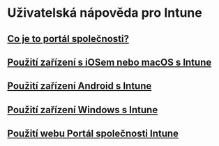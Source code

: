 # Uživatelská nápověda pro Intune
## [Co je to portál společnosti?](company-portal-frequently-asked-questions.md)
## [Použití zařízení s iOSem nebo macOS s Intune](using-your-ios-or-macOS-device-with-intune.md)
## [Použití zařízení Android s Intune](using-your-android-device-with-intune.md)
## [Použití zařízení Windows s Intune](using-your-windows-device-with-intune.md)
## [Použití webu Portál společnosti Intune](using-the-intune-company-portal-website.md)


<!--HONumber=Jan17_HO5-->


